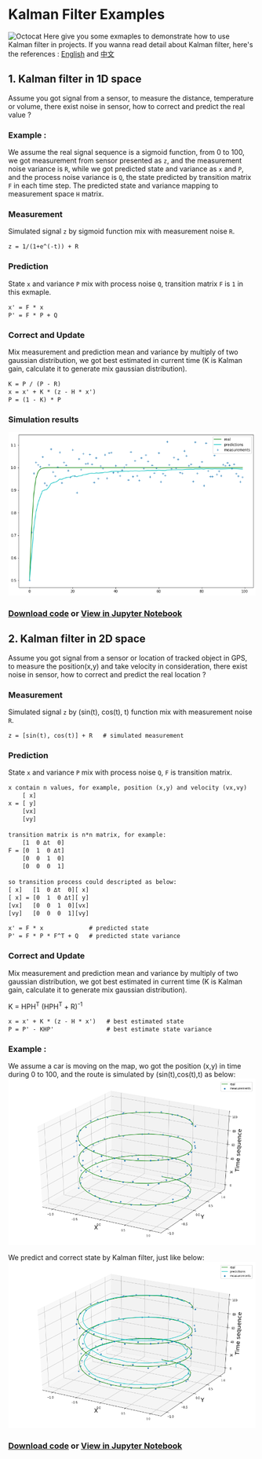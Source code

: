 # Kalman Filter Examples

![Octocat](https://github.githubassets.com/images/icons/emoji/octocat.png) Here give you some exmaples to demonstrate how to use Kalman filter in projects. If you wanna read detail about Kalman filter, here's the references : [English](http://www.bzarg.com/p/how-a-kalman-filter-works-in-pictures/) and [中文](https://kaffeecat.github.io/blogs/docs/KalmanFilter.html)

## 1. Kalman filter in 1D space
Assume you got signal from a sensor, to measure the distance, temperature or volume, there exist noise in sensor, how to correct and predict the real value ?

### Example : 
We assume the real signal sequence is a sigmoid function, from 0 to 100, we got measurement from sensor presented as `z`, and the measurement noise variance is `R`, while we got predicted state and variance as `x` and `P`, and the process noise variance is `Q`, the state predicted by transition matrix `F` in each time step. The predicted state and variance mapping to measurement space `H` matrix.

### Measurement 
Simulated signal `z` by sigmoid function mix with measurement noise `R`.

```
z = 1/(1+e^(-t)) + R
```
### Prediction 
State `x` and variance `P` mix with process noise `Q`, transition matrix `F` is `1` in this exmaple.

```
x' = F * x
P' = F * P + Q
```
### Correct and Update
Mix measurement and prediction mean and variance by multiply of two gaussian distribution, we got best estimated in current time (K is Kalman gain, calculate it to generate mix gaussian distribution).

```
K = P / (P - R)
x = x' + K * (z - H * x')
P = (1 - K) * P
```

### Simulation results
![](https://github.com/KaffeeCat/Kalman-Filter/blob/master/Images/kalman1d.png?raw=true)

### [Download code](https://github.com/KaffeeCat/Kalman-Filter/blob/master/Sources/Kalman_1D.ipynb) or [View in Jupyter Notebook](https://nbviewer.jupyter.org/github/KaffeeCat/Kalman-Filter/blob/master/Sources/Kalman_1D.ipynb)


## 2. Kalman filter in 2D space
Assume you got signal from a sensor or location of tracked object in GPS, to measure the position(x,y) and take velocity in consideration, there exist noise in sensor, how to correct and predict the real location ?

### Measurement 
Simulated signal `z` by (sin(t), cos(t), t) function mix with measurement noise `R`.

```
z = [sin(t), cos(t)] + R   # simulated measurement
```

### Prediction 
State `x` and variance `P` mix with process noise `Q`, `F` is transition matrix.

```
x contain n values, for example, position (x,y) and velocity (vx,vy)
    [ x]
x = [ y]
    [vx]
    [vy]
    
transition matrix is n*n matrix, for example:
    [1  0 ∆t  0]
F = [0  1  0 ∆t]
    [0  0  1  0]
    [0  0  0  1]
    
so transition process could descripted as below:
[ x]   [1  0 ∆t  0][ x]
[ x] = [0  1  0 ∆t][ y]
[vx]   [0  0  1  0][vx]
[vy]   [0  0  0  1][vy]
```

```
x' = F * x             # predicted state
P' = F * P * F^T + Q   # predicted state variance
```

### Correct and Update
Mix measurement and prediction mean and variance by multiply of two gaussian distribution, we got best estimated in current time (K is Kalman gain, calculate it to generate mix gaussian distribution).

K = HPH<sup>T</sup>  (HPH<sup>T</sup> + R)<sup>-1</sup>

```
x = x' + K * (z - H * x')   # best estimated state
P = P' - KHP'               # best estimate state variance
```

### Example :
We assume a car is moving on the map, wo got the position (x,y) in time during 0 to 100, and the route is simulated by (sin(t),cos(t),t) as below:
![](https://github.com/KaffeeCat/Kalman-Filter/blob/master/Images/kalman2d_a.png?raw=true)

We predict and correct state by Kalman filter, just like below:
![](https://github.com/KaffeeCat/Kalman-Filter/blob/master/Images/kalman2d_b.png?raw=true)

### [Download code](https://github.com/KaffeeCat/Kalman-Filter/blob/master/Sources/Kalman_2D.ipynb) or [View in Jupyter Notebook](https://nbviewer.jupyter.org/github/KaffeeCat/Kalman-Filter/blob/master/Sources/Kalman_2D.ipynb)